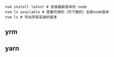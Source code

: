 ```shell
nvm install latest # 安装最新版本的 node
nvm ls available # 查看可用的（可下载的）全部node版本
nvm ls # 列出所有安装的版本
```

## yrm

## yarn